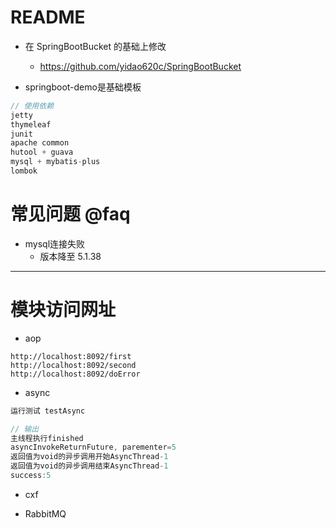 # README

- 在 SpringBootBucket 的基础上修改
    - https://github.com/yidao620c/SpringBootBucket

- springboot-demo是基础模板

```js
// 使用依赖
jetty
thymeleaf
junit
apache common
hutool + guava
mysql + mybatis-plus
lombok     
```

    
# 常见问题 @faq

- mysql连接失败
    - 版本降至 5.1.38

---

# 模块访问网址

- aop

```
http://localhost:8092/first
http://localhost:8092/second
http://localhost:8092/doError
```

- async

```jsx
运行测试 testAsync

// 输出
主线程执行finished
asyncInvokeReturnFuture, parementer=5
返回值为void的异步调用开始AsyncThread-1
返回值为void的异步调用结束AsyncThread-1
success:5
```

- cxf

- RabbitMQ

